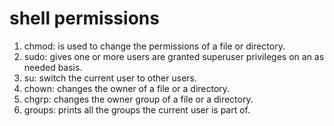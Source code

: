# shell permissions
1. chmod: is used to change the permissions of a file or directory.
2. sudo: gives one or more users are granted superuser privileges on an as needed basis.
3. su: switch the current user to other users.
4. chown: changes the owner of a file or a directory.
5. chgrp: changes the owner group of a file or a directory.
6. groups: prints all the groups the current user is part of.
